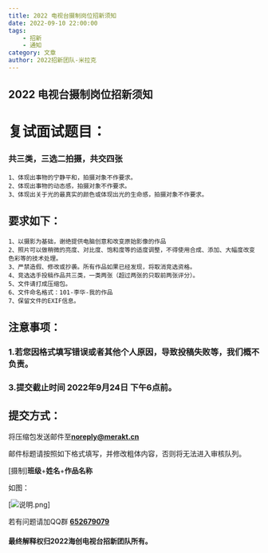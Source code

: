 ```yaml
---
title: 2022 电视台摄制岗位招新须知
date: 2022-09-10 22:00:00
tags: 
    - 招新
    - 通知
category: 文章
author: 2022招新团队-米拉克
---
```


## 2022 电视台摄制岗位招新须知

# 复试面试题目：

### 共三类，三选二拍摄，共交四张

    1、体现出事物的宁静平和，拍摄对象不作要求。
    2、体现出事物的动态感，拍摄对象不作要求。
    3、体现出关于光的最真实的颜色或体现出光的生命感，拍摄对象不作要求。

## 要求如下：

    1、以摄影为基础，谢绝提供电脑创意和改变原始影像的作品
    2、照片可以做稍微的亮度、对比度、饱和度等的适度调整，不得使用合成、添加、大幅度改变色彩等的技术处理。
    3、严禁造假、修改或抄袭。所有作品如果已经发现，将取消竞选资格。
    4、竞选选手投稿作品共三类，一类两张（超过两张的只取前两张评分）。
    5、文件请打成压缩包。
    6、文件命名格式：101-李华-我的作品
    7、保留文件的EXIF信息。


## 注意事项：

### 1.若您因格式填写错误或者其他个人原因，导致投稿失败等，我们**概不负责**。
### 3.提交截止时间 2022年9月24日 下午6点前。

## 提交方式：

将压缩包发送邮件至[**noreply@merakt.cn**](mailto:noreply@merakt.cn?subject=[摄制]班级+姓名+作品标题)

邮件标题请按照如下格式填写，并修改粗体内容，否则将无法进入审核队列。

[摄制]**班级**+**姓名**+**作品名称** 

如图：

[![说明.png](https://s1.ax1x.com/2022/09/10/vO1Rpt.png)]

若有问题请加QQ群 [**652679079**](https://qm.qq.com/cgi-bin/qm/qr?k=u9Q5qq4QpzjeSarOT0Kveo9t8TjVZVO5&authKey=+supNnqCxwBdc5aGUKEOJ4DsUkIEUkXtIKrtFSGiwagsaZTPUlMuom2GB3HBjguj&noverify=0)

#### 最终解释权归**2022海创电视台招新团队**所有。
